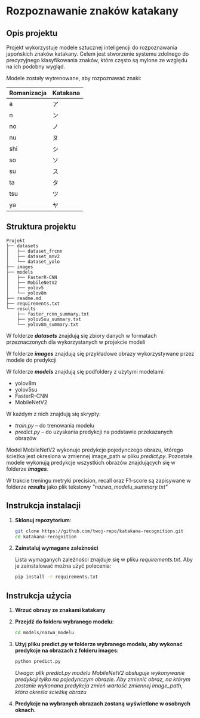 # Rozpoznawanie znaków katakany

## Opis projektu
Projekt wykorzystuje modele sztucznej inteligencji do rozpoznawania japońskich znaków katakany. Celem jest stworzenie systemu zdolnego do precyzyjnego klasyfikowania znaków, które często są mylone ze względu na ich podobny wygląd.

Modele zostały wytrenowane, aby rozpoznawać znaki:

| Romanizacja | Katakana |
|-------------|----------|
| a           | ア        |
| n           | ン        |
| no          | ノ        |
| nu          | ヌ        |
| shi         | シ        |
| so          | ソ        |
| su          | ス        |
| ta          | タ        |
| tsu         | ツ        |
| ya          | ヤ        |


## Struktura projektu
```text
Projekt
├── datasets
│   ├── dataset_frcnn
│   ├── dataset_mnv2
│   └── dataset_yolo
├── images
├── models
│   ├── FasterR-CNN
│   ├── MobileNetV2
│   ├── yolov5
│   └── yolov8m
├── readme.md
├── requirements.txt
└── results
    ├── faster_rcnn_summary.txt
    ├── yolov5su_summary.txt
    └── yolov8m_summary.txt
```

W folderze ***datasets*** znajdują się zbiory danych w formatach przeznaczonych dla wykorzystanych w projekcie modeli 

W folderze ***images*** znajdują się przykładowe obrazy wykorzystywane przez modele do predykcji 

W folderze ***models*** znajdują się podfoldery z użytymi modelami:
- yolov8m
- yolov5su
- FasterR-CNN
- MobileNetV2

W każdym z nich znajdują się skrypty:
- *train.py* – do trenowania modelu
- *predict.py* – do uzyskania predykcji na podstawie przekazanych obrazów

Model MobileNetV2 wykonuje predykcje pojedynczego obrazu, którego ścieżka jest okreslona w zmiennej image_path w pliku *predict.py*. Pozostałe modele wykonują predykcje wszystkich obrazów znajdujących się w folderze ***images***.

W trakcie treningu metryki precision, recall oraz F1-score są zapisywane w folderze ***results*** jako plik tekstowy *"nazwa_modelu_summary.txt"*

## Instrukcja instalacji

1. **Sklonuj repozytorium**:
   ```bash
   git clone https://github.com/twoj-repo/katakana-recognition.git
   cd katakana-recognition
   ```
2. **Zainstaluj wymagane zależności**

   Lista wymaganych zależności znajduje się w pliku *requirements.txt*. Aby je zainstalować można użyć polecenia:
    ```bash
    pip install -r requirements.txt
    ```

## Instrukcja użycia
1. **Wrzuć obrazy ze znakami katakany**
2. **Przejdź do folderu wybranego modelu:**
   ```bash
   cd models/nazwa_modelu
   ```
3. **Użyj pliku predict.py w folderze wybranego modelu, aby wykonać predykcje na obrazach z folderu images:**
   ```bash
   python predict.py
   ```
   *Uwaga: plik predict.py modelu MobileNetV2 obsługuje wykonywanie predykcji tylko na pojedynczym obrazie. Aby zmienić obraz, na którym zostanie wykonana predykcja zmień wartość zmiennej image_path, która określa ścieżkę obrazu*


4. **Predykcje na wybranych obrazach zostaną wyświetlone w osobnych oknach.**

   
